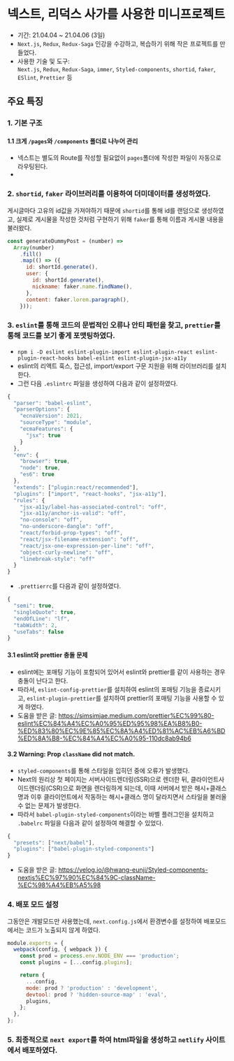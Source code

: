 # 넥스트, 리덕스 사가를 사용한 미니프로젝트
- 기간: 21.04.04 ~ 21.04.06 (3일)
- `Next.js`, `Redux`, `Redux-Saga` 인강을 수강하고, 복습하기 위해 작은 프로젝트를 만들었다.
- 사용한 기술 및 도구:   
`Next.js`, `Redux`, `Redux-Saga`, `immer`, `Styled-components`, `shortid`, `faker`, `ESlint`, `Prettier` 등
## 주요 특징
### 1. 기본 구조
#### 1.1 크게 `/pages`와 `/components` 폴더로 나누어 관리
- 넥스트는 별도의 Route를 작성할 필요없이 `pages`폴더에 작성한 파일이 자동으로 라우팅된다.
- 
### 2. `shortid`, `faker` 라이브러리를 이용하여 더미데이터를 생성하였다.
게시글마다 고유의 id값을 가져야하기 때문에 `shortid`를 통해 id를 랜덤으로 생성하였고, 실제로 게시물을 작성한 것처럼 구현하기 위해 `faker`를 통해 이름과 게시물 내용을 불러왔다.
```javascript
const generateDummyPost = (number) =>
  Array(number)
    .fill()
    .map(() => ({
      id: shortId.generate(),
      user: {
        id: shortId.generate(),
        nickname: faker.name.findName(),
      },
      content: faker.lorem.paragraph(),
    }));
```
### 3. `eslint`를 통해 코드의 문법적인 오류나 안티 패턴을 찾고, `prettier`를 통해 코드를 보기 좋게 포맷팅하였다.
- `npm i -D eslint eslint-plugin-import eslint-plugin-react eslint-plugin-react-hooks babel-eslint eslint-plugin-jsx-a11y`
- eslint의 리액트 훅스, 접근성, import/export 구문 지원을 위해 라이브러리를 설치한다.
- 그런 다음 `.eslintrc` 파일을 생성하여 다음과 같이 설정하였다.
```javascript
{
  "parser": "babel-eslint",
  "parserOptions": {
    "ecnaVersion": 2021,
    "sourceType": "module",
    "ecmaFeatures": {
      "jsx": true
    }
  },
  "env": {
    "browser": true,
    "node": true,
    "es6": true
  },
  "extends": ["plugin:react/recommended"],
  "plugins": ["import", "react-hooks", "jsx-a11y"],
  "rules": {
    "jsx-a11y/label-has-associated-control": "off",
    "jsx-a11y/anchor-is-valid": "off",
    "no-console": "off",
    "no-underscore-dangle": "off",
    "react/forbid-prop-types": "off",
    "react/jsx-filename-extension": "off",
    "react/jsx-one-expression-per-line": "off",
    "object-curly-newline": "off",
    "linebreak-style": "off"
  }
}
```
- `.prettierrc`를 다음과 같이 설정하였다.
```javascript
{
  "semi": true,
  "singleQuote": true,
  "endOfLine": "lf",
  "tabWidth": 2,
  "useTabs": false
}
```
#### 3.1 eslint와 prettier 충돌 문제
- eslint에는 포매팅 기능이 포함되어 있어서 eslint와 prettier를 같이 사용하는 경우 충돌이 난다고 한다.
- 따라서, `eslint-config-prettier`를 설치하여 eslint의 포매팅 기능을 종료시키고, `eslint-plugin-prettier`를 설치하여 prettier의 포매팅 기능을 사용할 수 있게 하였다.
- 도움을 받은 글: https://simsimjae.medium.com/prettier%EC%99%80-eslint%EC%84%A4%EC%A0%95%ED%95%98%EA%B8%B0-%ED%83%80%EC%9E%85%EC%8A%A4%ED%81%AC%EB%A6%BD%ED%8A%B8-%EC%84%A4%EC%A0%95-110dc8ab94b6
#### 3.2 Warning: Prop `className` did not match.
- `styled-components`를 통해 스타일을 입히던 중에 오류가 발생했다.
- Next의 원리상 첫 페이지는 서버사이드렌더링(SSR)으로 렌더한 뒤, 클라이언트사이드렌더링(CSR)으로 화면을 렌더링하게 되는데, 이때 서버에서 받은 해시+클래스명과 이후 클라이언트에서 작동하는 해시+클래스 명이 달라지면서 스타일을 불러올 수 없는 문제가 발생한다.
- 따라서 `babel-plugin-styled-components`이라는 바벨 플러그인을 설치하고 `.babelrc` 파일을 다음과 같이 설정하여 해결할 수 있었다.
```javascript
{
  "presets": ["next/babel"],
  "plugins": ["babel-plugin-styled-components"]
}
```
- 도움을 받은 글: https://velog.io/@hwang-eunji/Styled-components-nextjs%EC%97%90%EC%84%9C-className-%EC%98%A4%EB%A5%98
### 4. 배포 모드 설정
그동안은 개발모드만 사용했는데, `next.config.js`에서 환경변수를 설정하여 배포모드에서는 코드가 노출되지 않게 하였다.
```javascript
module.exports = {
  webpack(config, { webpack }) {
    const prod = process.env.NODE_ENV === 'production';
    const plugins = [...config.plugins];

    return {
      ...config,
      mode: prod ? 'production' : 'development',
      devtool: prod ? 'hidden-source-map' : 'eval',
      plugins,
    };
  },
};
```
### 5. 최종적으로 `next export`를 하여 html파일을 생성하고 `netlify` 사이트에서 배포하였다.

